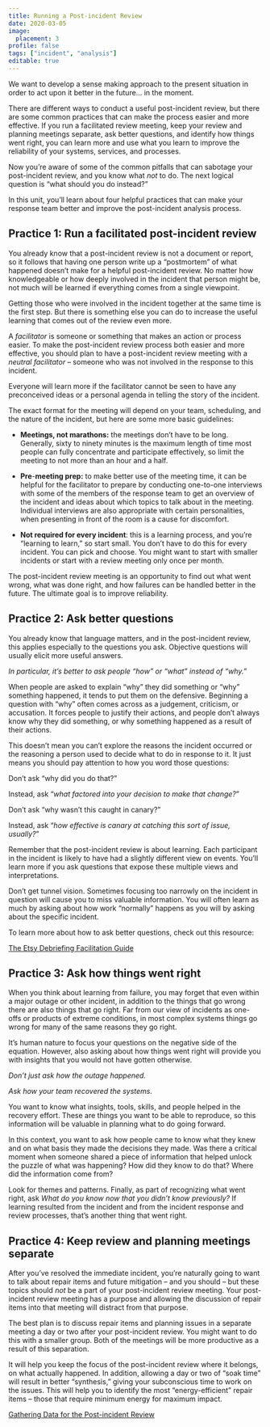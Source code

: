 ```yaml
---
title: Running a Post-incident Review
date: 2020-03-05
image:
  placement: 3
profile: false
tags: ["incident", "analysis"]
editable: true
---
```


We want to develop a sense making approach to the present situation in order to act upon it better in the future... in the moment.

There are different ways to conduct a useful post-incident review, but there are
some common practices that can make the process easier and more effective. If
you run a facilitated review meeting, keep your review and planning meetings
separate, ask better questions, and identify how things went right, you can
learn more and use what you learn to improve the reliability of your systems,
services, and processes.

Now you’re aware of some of the common pitfalls that can sabotage your
post-incident review, and you know what *not* to do. The next logical question
is “what should you do instead?”

In this unit, you’ll learn about four helpful practices that can make your
response team better and improve the post-incident analysis process.

## Practice 1: Run a facilitated post-incident review

You already know that a post-incident review is not a document or report, so it
follows that having one person write up a “postmortem” of what happened doesn’t
make for a helpful post-incident review. No matter how knowledgeable or how
deeply involved in the incident that person might be, not much will be learned
if everything comes from a single viewpoint.

Getting those who were involved in the incident together at the same time is the
first step. But there is something else you can do to increase the useful
learning that comes out of the review even more.

A *facilitator* is someone or something that makes an action or process easier.
To make the post-incident review process both easier and more effective, you
should plan to have a post-incident review meeting with a *neutral facilitator*
– someone who was not involved in the response to this incident.

Everyone will learn more if the facilitator cannot be seen to have any
preconceived ideas or a personal agenda in telling the story of the incident.

The exact format for the meeting will depend on your team, scheduling, and the
nature of the incident, but here are some more basic guidelines:

-   **Meetings, not marathons:** the meetings don’t have to be long. Generally,
    sixty to ninety minutes is the maximum length of time most people can fully
    concentrate and participate effectively, so limit the meeting to not more
    than an hour and a half.

-   **Pre**-**meeting prep:** to make better use of the meeting time, it can be
    helpful for the facilitator to prepare by conducting one-to-one interviews
    with some of the members of the response team to get an overview of the
    incident and ideas about which topics to talk about in the meeting.
    Individual interviews are also appropriate with certain personalities, when
    presenting in front of the room is a cause for discomfort.

-   **Not required for every incident**: this is a learning process, and you’re
    “learning to learn,” so start small. You don’t have to do this for every
    incident. You can pick and choose. You might want to start with smaller
    incidents or start with a review meeting only once per month.

The post-incident review meeting is an opportunity to find out what went wrong,
what was done right, and how failures can be handled better in the future. The
ultimate goal is to improve reliability.

## Practice 2: Ask better questions

You already know that language matters, and in the post-incident review, this
applies especially to the questions you ask. Objective questions will usually
elicit more useful answers.

*In particular, it’s better to ask people “how” or “what” instead of “why.”*

When people are asked to explain “why” they did something or “why” something
happened, it tends to put them on the defensive. Beginning a question with “why”
often comes across as a judgement, criticism, or accusation. It forces people to
justify their actions, and people don’t always know why they did something, or
why something happened as a result of their actions.

This doesn’t mean you can’t explore the reasons the incident occurred or the
reasoning a person used to decide what to do in response to it. It just means
you should pay attention to how you word those questions:

Don’t ask “why did you do that?” 

Instead, ask “*what factored into your decision to make that change?*”

Don’t ask “why wasn’t this caught in canary?”

Instead, ask “*how effective is canary at catching this sort of issue,
usually?*”

Remember that the post-incident review is about learning. Each participant in
the incident is likely to have had a slightly different view on events. You’ll
learn more if you ask questions that expose these multiple views and
interpretations.

Don’t get tunnel vision. Sometimes focusing too narrowly on the incident in
question will cause you to miss valuable information. You will often learn as
much by asking about how work “normally” happens as you will by asking about the
specific incident.

To learn more about how to ask better questions, check out this resource:

[The Etsy Debriefing Facilitation
Guide](https://extfiles.etsy.com/DebriefingFacilitationGuide.pdf)

## Practice 3: Ask how things went right

When you think about learning from failure, you may forget that even within a
major outage or other incident, in addition to the things that go wrong there
are also things that go right. Far from our view of incidents as one-offs or
products of extreme conditions, in most complex systems things go wrong for many
of the same reasons they go right.

It’s human nature to focus your questions on the negative side of the equation.
However, also asking about how things went right will provide you with insights
that you would not have gotten otherwise.

*Don’t just ask how the outage happened.*

*Ask how your team recovered the systems.*

You want to know what insights, tools, skills, and people helped in the recovery
effort. These are things you want to be able to reproduce, so this information
will be valuable in planning what to do going forward.

In this context, you want to ask how people came to know what they knew and on
what basis they made the decisions they made. Was there a critical moment when
someone shared a piece of information that helped unlock the puzzle of what was
happening? How did they know to do that? Where did the information come from?

Look for themes and patterns. Finally, as part of recognizing what went right,
ask *What do you know now that you didn’t know previously?* If learning resulted
from the incident and from the incident response and review processes, that’s
another thing that went right.

## Practice 4: Keep review and planning meetings separate

After you’ve resolved the immediate incident, you’re naturally going to want to
talk about repair items and future mitigation – and you should – but these
topics should *not* be a part of your post-incident review meeting. Your
post-incident review meeting has a purpose and allowing the discussion of repair
items into that meeting will distract from that purpose.

The best plan is to discuss repair items and planning issues in a separate
meeting a day or two after your post-incident review. You might want to do this
with a smaller group. Both of the meetings will be more productive as a result
of this separation.

It will help you keep the focus of the post-incident review where it belongs, on
what actually happened. In addition, allowing a day or two of “soak time” will
result in better “synthesis,” giving your subconscious time to work on the
issues. This will help you to identify the most “energy-efficient” repair items
– those that require minimum energy for maximum impact.

[Gathering Data for the Post-incident Review](/post/gathering-data-for-the-post-incident-review/)